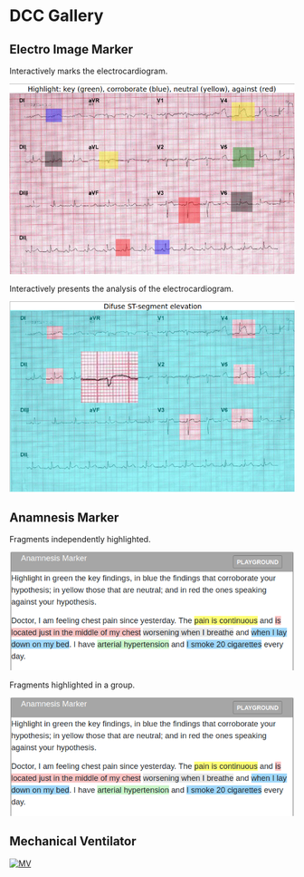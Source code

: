 # DCC Gallery

## Electro Image Marker

Interactively marks the electrocardiogram.

[![Electro](exam/electro-marker.png)](../../presenter.html?source=health/exam/electro-marker)

Interactively presents the analysis of the electrocardiogram.

[![Electro](exam/electro-analysis.png)](../../presenter.html?source=health/exam/electro-analysis)

## Anamnesis Marker

Fragments independently highlighted.

[![Anamnesis](exam/anamnesis.png)](../../presenter.html?source=health/exam/anamnesis)

Fragments highlighted in a group.

[![Anamnesis](exam/anamnesis.png)](../../presenter.html?source=health/exam/anamnesis-group)

## Mechanical Ventilator

[![MV](exam/mv/mv.png)](../../presenter.html?source=health/mv/mv)